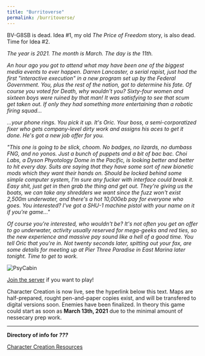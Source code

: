 ```yaml
---
title: "Burritoverse"
permalink: /burritoverse/
---
```

BV-G8SB is dead. Idea #1, my old *The Price of Freedom* story, is also dead. Time for Idea #2.

*The year is 2021. The month is March. The day is the 11th.*

*An hour ago you got to attend what may have been one of the biggest media events to ever happen. Darren Lancaster, a serial rapist, just had the first "interactive execution" in a new program set up by the Federal Government. You, plus the rest of the nation, got to determine his fate. Of course you voted for Death, why wouldn't you? Sixty-four women and sixteen boys were ruined by that man! It was satisfying to see that scum get taken out. If only they had something more entertaining than a robotic firing squad...*

*...your phone rings. You pick it up. It's Oric. Your boss, a semi-corporatized fixer who gets company-level dirty work and assigns his aces to get it done. He's got a new job offer for you.*

*"This one is going to be slick, choom. No badges, no lizards, no dumbass FNG, and no yonos. Just a bunch of puppets and a bit of bac bac. Choi Labs, a Dyson Phyotology Dome in the Pacific, is looking better and better to hit every day. Suits are saying that they have some sort of new bionetic mods which they want their hands on. Should be locked behind some simple computer system, I'm sure any fucker with interface could break it. Easy shit, just get in then grab the thing and get out. They're giving us the boats, we can take any shredders we want since the fuzz won't exist 2,500m underwater, and there's a hot 10,000eb pay for everyone who goes. You interested? I've got a SHU-1 machine pistol with your name on it if you're game..."*

*Of course you're interested, who wouldn't be? It's not often you get an offer to go underwater, activity usually reserved for mega-geeks and red ties, so the new experience and massive pay sound like a hell of a good time. You tell Oric that you're in. Not twenty seconds later, spitting out your fax, are some details for meeting up at Pier Three Paradise in East Marina later tonight. Time to get to work.*

![PsyCabin](https://i.imgur.com/VFicoDL.png)

[Join the server](https://discord.gg/6RPUdRrw) if you want to play!

Character Creation is now live, see the hyperlink below this text. Maps are half-prepared, rought pen-and-paper copies exist, and will be transfered to digital versions soon. Enemies have been finalized. In theory this game could start as soon as **March 13th, 2021** due to the minimal amount of nessecary prep work.

---

**Directory of info for *???***

[Character Creation Resources](/burritoverse/cc)
